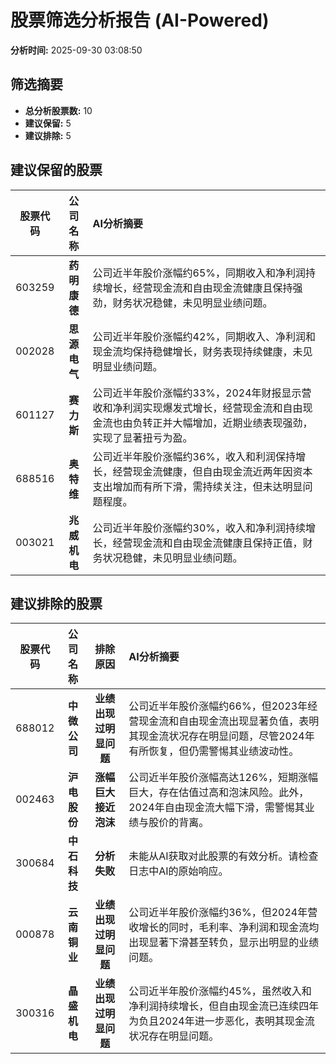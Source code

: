 # 股票筛选分析报告 (AI-Powered)

**分析时间:** 2025-09-30 03:08:50

## 筛选摘要

- **总分析股票数:** 10
- **建议保留:** 5
- **建议排除:** 5

## 建议保留的股票

| 股票代码 | 公司名称 | AI分析摘要 |
|:---:|:---:|:---|
| 603259 | **药明康德** | 公司近半年股价涨幅约65%，同期收入和净利润持续增长，经营现金流和自由现金流健康且保持强劲，财务状况稳健，未见明显业绩问题。 |
| 002028 | **思源电气** | 公司近半年股价涨幅约42%，同期收入、净利润和现金流均保持稳健增长，财务表现持续健康，未见明显业绩问题。 |
| 601127 | **赛力斯** | 公司近半年股价涨幅约33%，2024年财报显示营收和净利润实现爆发式增长，经营现金流和自由现金流也由负转正并大幅增加，近期业绩表现强劲，实现了显著扭亏为盈。 |
| 688516 | **奥特维** | 公司近半年股价涨幅约36%，收入和利润保持增长，经营现金流健康，但自由现金流近两年因资本支出增加而有所下滑，需持续关注，但未达明显问题程度。 |
| 003021 | **兆威机电** | 公司近半年股价涨幅约30%，收入和净利润持续增长，经营现金流和自由现金流健康且保持正值，财务状况稳健，未见明显业绩问题。 |

## 建议排除的股票

| 股票代码 | 公司名称 | 排除原因 | AI分析摘要 |
|:---:|:---:|:---:|:---|
| 688012 | **中微公司** | **业绩出现过明显问题** | 公司近半年股价涨幅约66%，但2023年经营现金流和自由现金流出现显著负值，表明其现金流状况存在明显问题，尽管2024年有所恢复，但仍需警惕其业绩波动性。 |
| 002463 | **沪电股份** | **涨幅巨大接近泡沫** | 公司近半年股价涨幅高达126%，短期涨幅巨大，存在估值过高和泡沫风险。此外，2024年自由现金流大幅下滑，需警惕其业绩与股价的背离。 |
| 300684 | **中石科技** | **分析失败** | 未能从AI获取对此股票的有效分析。请检查日志中AI的原始响应。 |
| 000878 | **云南铜业** | **业绩出现过明显问题** | 公司近半年股价涨幅约36%，但2024年营收增长的同时，毛利率、净利润和现金流均出现显著下滑甚至转负，显示出明显的业绩问题。 |
| 300316 | **晶盛机电** | **业绩出现过明显问题** | 公司近半年股价涨幅约45%，虽然收入和净利润持续增长，但自由现金流已连续四年为负且2024年进一步恶化，表明其现金流状况存在明显问题。 |
